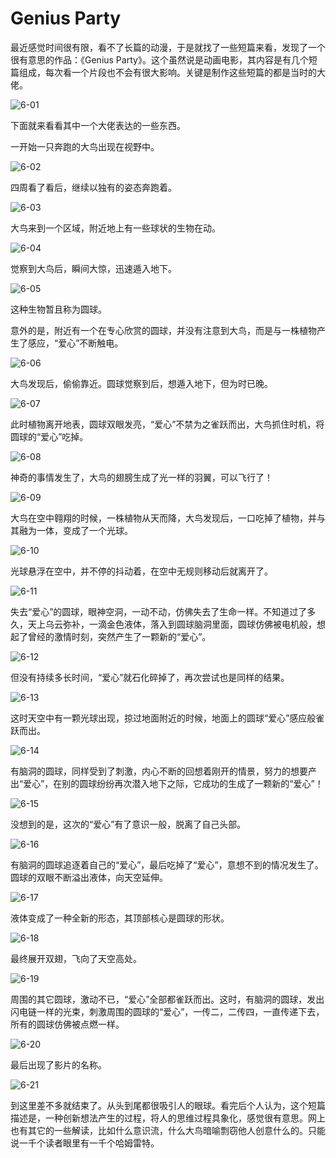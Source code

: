 # Genius Party
最近感觉时间很有限，看不了长篇的动漫，于是就找了一些短篇来看，发现了一个很有意思的作品：《Genius Party》。这个虽然说是动画电影，其内容是有几个短篇组成，每次看一个片段也不会有很大影响。关键是制作这些短篇的都是当时的大佬。

![6-01](../images/wx/6/6-01.png)

下面就来看看其中一个大佬表达的一些东西。

一开始一只奔跑的大鸟出现在视野中。

![6-02](../images/wx/6/6-02.gif)

四周看了看后，继续以独有的姿态奔跑着。

![6-03](../images/wx/6/6-03.gif)

大鸟来到一个区域，附近地上有一些球状的生物在动。

![6-04](../images/wx/6/6-04.gif)

觉察到大鸟后，瞬间大惊，迅速遁入地下。

![6-05](../images/wx/6/6-05.gif)

这种生物暂且称为圆球。

意外的是，附近有一个在专心欣赏的圆球，并没有注意到大鸟，而是与一株植物产生了感应，“爱心”不断触电。

![6-06](../images/wx/6/6-06.gif)

大鸟发现后，偷偷靠近。圆球觉察到后，想遁入地下，但为时已晚。

![6-07](../images/wx/6/6-07.gif)

此时植物离开地表，圆球双眼发亮，“爱心”不禁为之雀跃而出，大鸟抓住时机，将圆球的“爱心”吃掉。

![6-08](../images/wx/6/6-08.gif)

神奇的事情发生了，大鸟的翅膀生成了光一样的羽翼，可以飞行了！

![6-09](../images/wx/6/6-09.gif)

大鸟在空中翱翔的时候，一株植物从天而降，大鸟发现后，一口吃掉了植物，并与其融为一体，变成了一个光球。

![6-10](../images/wx/6/6-10.gif)

光球悬浮在空中，并不停的抖动着，在空中无规则移动后就离开了。

![6-11](../images/wx/6/6-11.gif)

失去“爱心”的圆球，眼神空洞，一动不动，仿佛失去了生命一样。不知道过了多久，天上乌云弥补，一滴金色液体，落入到圆球脑洞里面，圆球仿佛被电机般，想起了曾经的激情时刻，突然产生了一颗新的“爱心”。

![6-12](../images/wx/6/6-12.gif)

但没有持续多长时间，“爱心”就石化碎掉了，再次尝试也是同样的结果。

![6-13](../images/wx/6/6-13.gif)

这时天空中有一颗光球出现，掠过地面附近的时候，地面上的圆球“爱心”感应般雀跃而出。

![6-14](../images/wx/6/6-14.gif)

有脑洞的圆球，同样受到了刺激，内心不断的回想着刚开的情景，努力的想要产出“爱心”，在别的圆球纷纷再次潜入地下之际，它成功的生成了一颗新的“爱心”！

![6-15](../images/wx/6/6-15.gif)

没想到的是，这次的“爱心”有了意识一般，脱离了自己头部。

![6-16](../images/wx/6/6-16.gif)

有脑洞的圆球追逐着自己的“爱心”，最后吃掉了“爱心”，意想不到的情况发生了。圆球的双眼不断溢出液体，向天空延伸。

![6-17](../images/wx/6/6-17.gif)

液体变成了一种全新的形态，其顶部核心是圆球的形状。

![6-18](../images/wx/6/6-18.gif)

最终展开双翅，飞向了天空高处。

![6-19](../images/wx/6/6-19.gif)

周围的其它圆球，激动不已，“爱心”全部都雀跃而出。这时，有脑洞的圆球，发出闪电链一样的光束，刺激周围的圆球的“爱心”，一传二，二传四，一直传递下去，所有的圆球仿佛被点燃一样。

![6-20](../images/wx/6/6-20.gif)

最后出现了影片的名称。

![6-21](../images/wx/6/6-21.gif)

到这里差不多就结束了。从头到尾都很吸引人的眼球。看完后个人认为，这个短篇描述是，一种创新想法产生的过程，将人的思维过程具象化，感觉很有意思。网上也有其它的一些解读，比如什么意识流，什么大鸟暗喻剽窃他人创意什么的。只能说一千个读者眼里有一千个哈姆雷特。
